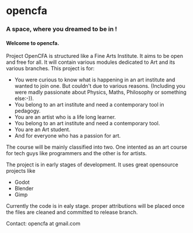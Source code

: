 # opencfa
### A space, where you dreamed to be in !

#### Welcome to opencfa.

 Project OpenCFA is structured like a Fine Arts Institute. It aims to be open and free for all.
 It will contain various modules dedicated to Art and its various branches.
This project is for:

- You were curious to know what is happening in an art institute and wanted to join one. But couldn't due to various reasons. (Including you were madly passionate about Physics, Maths, Philosophy or something else:-)).
- You belong to an art institute and need a contemporary tool in pedagogy.
- You are an artist who is a life long learner.
- You belong to an art institute and need a contemporary tool.
- You are an Art student.
- And for everyone who has a passion for art.



The course will be mainly classified into two.  One intented as an art course for tech guys like programmers  and the other is for artists.

The project is in early stages of development.
It uses  great opensource projects like
- Godot
- Blender
- Gimp

Currently the code is in ealy stage. proper attributions will be placed once the files are cleaned and committed to release branch.

Contact: opencfa at gmail.com
